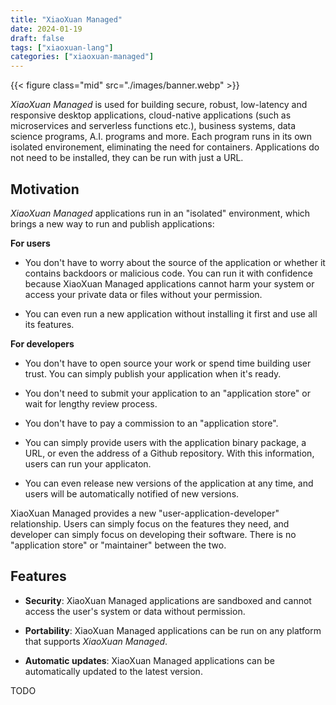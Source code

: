 ```yaml
---
title: "XiaoXuan Managed"
date: 2024-01-19
draft: false
tags: ["xiaoxuan-lang"]
categories: ["xiaoxuan-managed"]
---
```


{{< figure class="mid" src="./images/banner.webp" >}}

_XiaoXuan Managed_ is used for building secure, robust, low-latency and responsive desktop applications, cloud-native applications (such as microservices and serverless functions etc.), business systems, data science programs, A.I. programs and more. Each program runs in its own isolated environement, eliminating the need for containers. Applications do not need to be installed, they can be run with just a URL.

## Motivation

_XiaoXuan Managed_ applications run in an "isolated" environment, which brings a new way to run and publish applications:

**For users**

- You don't have to worry about the source of the application or whether it contains backdoors or malicious code. You can run it with confidence because XiaoXuan Managed applications cannot harm your system or access your private data or files without your permission.

- You can even run a new application without installing it first and use all its features.

**For developers**

- You don't have to open source your work or spend time building user trust. You can simply publish your application when it's ready.

- You don't need to submit your application to an "application store" or wait for lengthy review process.

- You don't have to pay a commission to an "application store".

- You can simply provide users with the application binary package, a URL, or even the address of a Github repository. With this information, users can run your applicaton.

- You can even release new versions of the application at any time, and users will be automatically notified of new versions.

XiaoXuan Managed provides a new "user-application-developer" relationship. Users can simply focus on the features they need, and developer can simply focus on developing their software. There is no "application store" or "maintainer" between the two.

## Features

- **Security**: XiaoXuan Managed applications are sandboxed and cannot access the user's system or data without permission.

- **Portability**: XiaoXuan Managed applications can be run on any platform that supports _XiaoXuan Managed_.

- **Automatic updates**: XiaoXuan Managed applications can be automatically updated to the latest version.

TODO